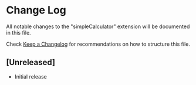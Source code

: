 # Change Log

All notable changes to the "simpleCalculator" extension will be documented in this file.

Check [Keep a Changelog](http://keepachangelog.com/) for recommendations on how to structure this file.

## [Unreleased]

- Initial release